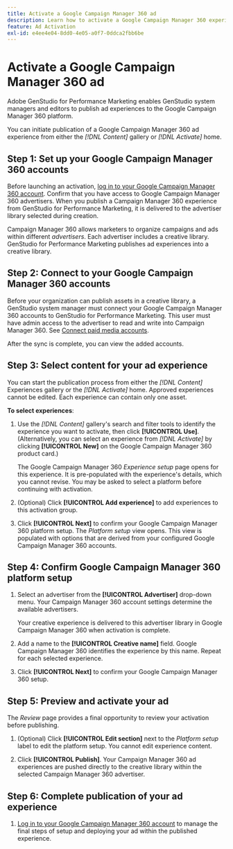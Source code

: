 ```yaml
---
title: Activate a Google Campaign Manager 360 ad
description: Learn how to activate a Google Campaign Manager 360 experience.
feature: Ad Activation
exl-id: e4ee4e04-8dd0-4e05-a0f7-0ddca2fbb6be
---
```

# Activate a Google Campaign Manager 360 ad

Adobe GenStudio for Performance Marketing enables GenStudio system managers and editors to publish ad experiences to the Google Campaign Manager 360 platform.

You can initiate publication of a Google Campaign Manager 360 ad experience from either the _[!DNL Content]_ gallery or _[!DNL Activate]_ home.

## Step 1: Set up your Google Campaign Manager 360 accounts

Before launching an activation, [log in to your Google Campaign Manager 360 account](https://campaignmanager.google.com). Confirm that you have access to Google Campaign Manager 360 advertisers. When you publish a Campaign Manager 360 experience from GenStudio for Performance Marketing, it is delivered to the advertiser library selected during creation.

Campaign Manager 360 allows marketers to organize campaigns and ads within different _advertisers_. Each advertiser includes a creative library. GenStudio for Performance Marketing publishes ad experiences into a creative library.

## Step 2: Connect to your Google Campaign Manager 360 accounts

Before your organization can publish assets in a creative library, a GenStudio system manager must connect your Google Campaign Manager 360 accounts to GenStudio for Performance Marketing. This user must have admin access to the advertiser to read and write into Campaign Manager 360. See [Connect paid media accounts](/help/user-guide/connectors/connect-channel.md).

After the sync is complete, you can view the added accounts.

## Step 3: Select content for your ad experience

You can start the publication process from either the _[!DNL Content]_ Experiences gallery or the _[!DNL Activate]_ home. Approved experiences cannot be edited. Each experience can contain only one asset.

**To select experiences**:

1. Use the _[!DNL Content]_ gallery's search and filter tools to identify the experience you want to activate, then click **[!UICONTROL Use]**. (Alternatively, you can select an experience from _[!DNL Activate]_ by clicking **[!UICONTROL New]** on the Google Campaign Manager 360 product card.)

   The Google Campaign Manager 360 _Experience setup_ page opens for this experience. It is pre-populated with the experience's details, which you cannot revise. You may be asked to select a platform before continuing with activation.

1. (Optional) Click **[!UICONTROL Add experience]** to add experiences to this activation group.

1. Click **[!UICONTROL Next]** to confirm your Google Campaign Manager 360 platform setup.
   The _Platform setup_ view opens. This view is populated with options that are derived from your configured Google Campaign Manager 360 accounts.

## Step 4: Confirm Google Campaign Manager 360 platform setup

1. Select an advertiser from the **[!UICONTROL Advertiser]** drop-down menu. Your Campaign Manager 360 account settings determine the available advertisers.

   Your creative experience is delivered to this advertiser library in Google Campaign Manager 360 when activation is complete.

1. Add a name to the **[!UICONTROL Creative name]** field. Google Campaign Manager 360 identifies the experience by this name.
   Repeat for each selected experience.

1. Click **[!UICONTROL Next]** to confirm your Google Campaign Manager 360 setup.

## Step 5: Preview and activate your ad

The _Review_ page provides a final opportunity to review your activation before publishing.

1. (Optional) Click **[!UICONTROL Edit section]** next to the _Platform setup_ label to edit the platform setup. You cannot edit experience content.

1. Click **[!UICONTROL Publish]**.
   Your Campaign Manager 360 ad experiences are pushed directly to the creative library within the selected Campaign Manager 360 advertiser.

## Step 6: Complete publication of your ad experience

1. [Log in to your Google Campaign Manager 360 account](https://campaignmanager.google.com) to manage the final steps of setup and deploying your ad within the published experience.
